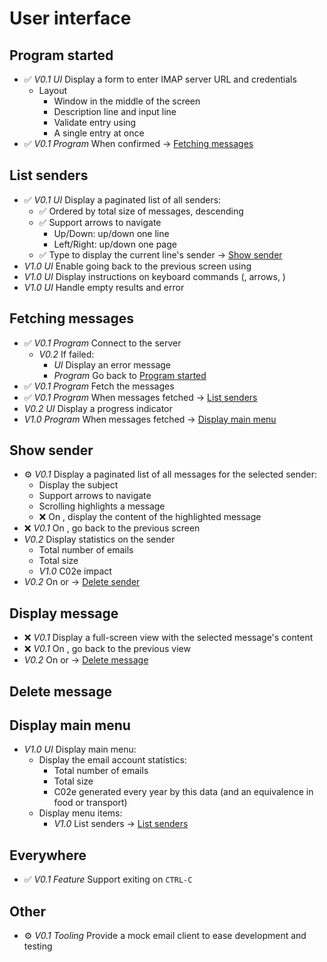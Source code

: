 # User interface

## Program started <a href="program-started"></a>

- ✅ _V0.1_ _UI_ Display a form to enter IMAP server URL and credentials
  - Layout
    - Window in the middle of the screen
    - Description line and input line
    - Validate entry using <ENTER>
    - A single entry at once
- ✅ _V0.1_ _Program_ When confirmed -> [Fetching messages](#fetching-messages)

## List senders <a name="list-senders"></a>

- ✅ _V0.1_ _UI_ Display a paginated list of all senders:
  - ✅ Ordered by total size of messages, descending
  - ✅ Support arrows to navigate
    - Up/Down: up/down one line
    - Left/Right: up/down one page
  - ✅ Type <ENTER> to display the current line's sender -> [Show sender](#show-sender)
- _V1.0_ _UI_ Enable going back to the previous screen using <ESC>
- _V1.0_ _UI_ Display instructions on keyboard commands (<ENTER>, arrows, <ESC>) 
- _V1.0_ _UI_ Handle empty results and error

## Fetching messages <a name="fetching-messages"></a>

- ✅ _V0.1_ _Program_ Connect to the server
  - _V0.2_ If failed:
    - _UI_ Display an error message
    - _Program_ Go back to [Program started](#program-started)
- ✅ _V0.1_ _Program_ Fetch the messages
- ✅ _V0.1_ _Program_ When messages fetched -> [List senders](#list-senders)
- _V0.2_ _UI_ Display a progress indicator
- _V1.0_ _Program_ When messages fetched -> [Display main menu](#main-menu)

## Show sender <a name="show-sender"></a>

- ⚙️  _V0.1_ Display a paginated list of all messages for the selected sender:
  - Display the subject
  - Support arrows to navigate
  - Scrolling highlights a message
  - ❌ On <ENTER>, display the content of the highlighted message
- ❌ _V0.1_ On <ESC>, go back to the previous screen
- _V0.2_ Display statistics on the sender
  - Total number of emails
  - Total size
  - _V1.0_ C02e impact
- _V0.2_ On <BACKSPACE> or <DELETE> -> [Delete sender](#delete-sender)

## Display message <a name="display-message"></a>

- ❌ _V0.1_ Display a full-screen view with the selected message's content
- ❌ _V0.1_ On <ESC>, go back to the previous view
- _V0.2_ On <BACKSPACE> or <DELETE> -> [Delete message](#delete-message)

## Delete message <a name="delete-message"></a>

## Display main menu <a name="display-main-menu"></a>

- _V1.0_ _UI_ Display main menu:
  - Display the email account statistics:
    - Total number of emails
    - Total size
    - C02e generated every year by this data (and an equivalence in food or transport)
  - Display menu items: 
    - _V1.0_ List senders -> [List senders](#list-senders)

## Everywhere

- ✅ _V0.1_ _Feature_ Support exiting on `CTRL-C`

## Other
- ⚙️  _V0.1_ _Tooling_ Provide a mock email client to ease development and testing
